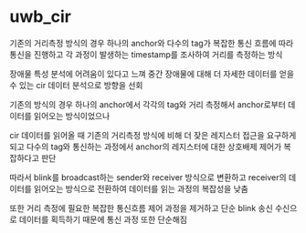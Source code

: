 # uwb_cir
기존의 거리측정 방식의 경우 하나의 anchor와 다수의 tag가 복잡한 통신 흐름에 따라 통신을 진행하고 각 과정이 발생하는 timestamp를 조사하여 거리를 측정하는 방식

장애물 특성 분석에 어려움이 있다고 느껴 중간 장애물에 대해 더 자세한 데이터를 얻을 수 있는 cir 데이터 분석으로 방향을 선회

기존의 방식의 경우 하나의 anchor에서 각각의 tag와 거리 측정해서 anchor로부터 데이터를 읽어오는 방식이었으나

cir 데이터를 읽어올 때 기존의 거리측정 방식에 비해 더 잦은 레지스터 접근을 요구하게 되고 다수의 tag와 통신하는 과정에서 anchor의 레지스터에 대한 상호배제 제어가 복잡하다고 판단

따라서 blink를 broadcast하는 sender와 receiver 방식으로 변환하고 receiver의 데이터를 읽어오는 방식으로 전환하여 데이터를 읽는 과정의 복잡성을 낮춤

또한 거리 측정에 필요한 복잡한 통신흐름 제어 과정을 제거하고 단순 blink 송신 수신으로 데이터를 획득하기 때문에 통신 과정 또한 단순해짐
